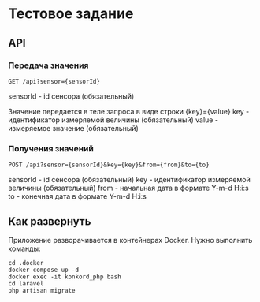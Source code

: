 # Тестовое задание

## API
### Передача значения
```
GET /api?sensor={sensorId}
```
sensorId - id сенсора (обязательный)

Значение передается в теле запроса в виде строки {key}={value}
key - идентификатор измеряемой величины (обязательный)
value - измеряемое значение (обязательный)
### Получения значений
```
POST /api?sensor={sensorId}&key={key}&from={from}&to={to}
```
sensorId - id сенсора (обязательный)
key - идентификатор измеряемой величины (обязательный)
from - начальная дата в формате Y-m-d H:i:s
to - конечная дата в формате Y-m-d H:i:s

## Как развернуть
Приложение разворачивается в контейнерах Docker.
Нужно выполнить команды:
```
cd .docker
docker compose up -d
docker exec -it konkord_php bash
cd laravel
php artisan migrate
```


